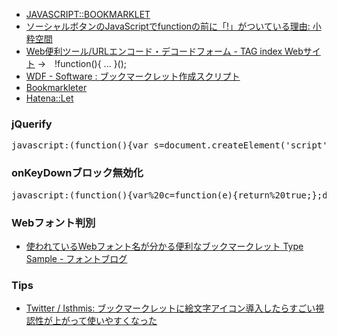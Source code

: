 - [JAVASCRIPT::BOOKMARKLET](http://bookmarklet.daa.jp/)
- [ソーシャルボタンのJavaScriptでfunctionの前に「!」がついている理由: 小粋空間](http://www.koikikukan.com/archives/2013/06/12-003333.php)
- [Web便利ツール/URLエンコード・デコードフォーム - TAG index Webサイト](http://www.tagindex.com/tool/url.html) →　!function(){ ... }();
- [WDF - Software : ブックマークレット作成スクリプト](http://www.eonet.ne.jp/~wdf/software/bookmarklet_creator.html)
- [Bookmarkleter](http://chriszarate.github.io/bookmarkleter/)
- [Hatena::Let](http://let.hatelabo.jp/)

### jQuerify
<pre>
javascript:(function(){var s=document.createElement('script');s.setAttribute('src','//code.jquery.com/jquery-2.0.3.min.js');document.getElementsByTagName('head')[0].appendChild(s);})();
</pre>

### onKeyDownブロック無効化
<pre>
javascript:(function(){var%20c=function(e){return%20true;};document.onkeydown=c;var%20m=window.MENU;if(m){m.document.onkeydown=c;};var%20o=window.OPERATION;if(o){o.document.onkeydown=c;}})()
</pre>

### Webフォント判別
- [使われているWebフォント名が分かる便利なブックマークレット Type Sample - フォントブログ](http://blog.petitboys.com/archives/typesample.html)

### Tips
- [Twitter / Isthmis: ブックマークレットに絵文字アイコン導入したらすごい視認性が上がって使いやすくなった](https://twitter.com/Isthmis/status/475999198819536896)